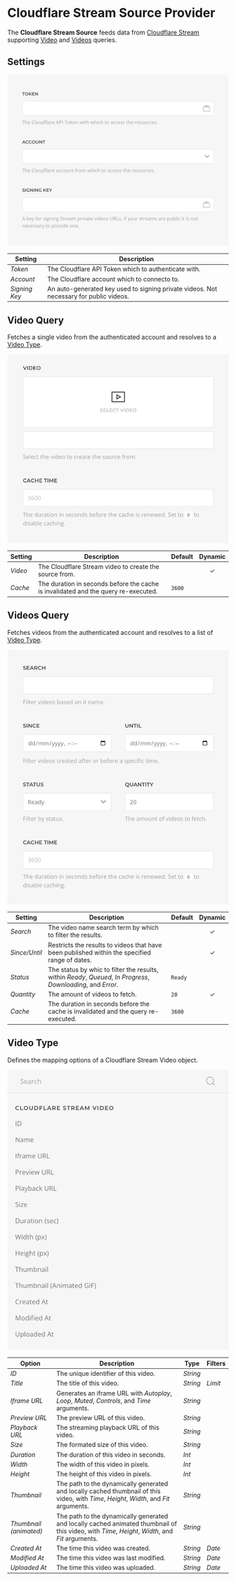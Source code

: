 # Cloudflare Stream Source Provider

<div class="tm-resource-icon">
    <!--@include: @essentials-for-yootheme-pro/assets/brands/cloudflare.svg-->
</div>

The **Cloudflare Stream Source** feeds data from [Cloudflare Stream](https://www.cloudflare.com/products/cloudflare-stream/) supporting [Video](#video-query) and [Videos](#videos-query) queries.

## Settings

<!--@include: ./_partials/common-provider-settings.md-->

![Cloudflare Stream Source Configuration](./assets/cf-stream-config.webp)

| Setting | Description |
| --- | --- |
| *Token* | The Cloudflare API Token which to authenticate with. |
| *Account* | The Cloudflare account which to connecto to. |
| *Signing Key* | An auto-generated key used to signing private videos. Not necessary for public videos. |

## Video Query

Fetches a single video from the authenticated account and resolves to a [Video Type](#video-type).

![Cloudflare Stream Video Query](./assets/cf-stream-query-video.webp)

| Setting | Description | Default | Dynamic |
| --- | --- | --- | :---: |
| *Video* | The Cloudflare Stream video to create the source from. | | &#x2713; |
| *Cache* | The duration in seconds before the cache is invalidated and the query re-executed. | `3600` |

## Videos Query

Fetches videos from the authenticated account and resolves to a list of [Video Type](#video-type).

![Cloudflare Stream Videos Query](./assets/cf-stream-query-videos.webp)

| Setting | Description | Default | Dynamic |
| --- | --- | --- | :---: |
| *Search* | The video name search term by which to filter the results. | | &#x2713; |
| *Since/Until* | Restricts the results to videos that have been published within the specified range of dates. | | &#x2713; |
| *Status* | The status by whic to filter the results, within *Ready*, *Queued*, *In Progress*, *Downloading*, and *Error*. | `Ready` |
| *Quantity* | The amount of videos to fetch. | `20` | &#x2713; |
| *Cache* | The duration in seconds before the cache is invalidated and the query re-executed. | `3600` |

## Video Type

Defines the mapping options of a Cloudflare Stream Video object.

![Cloudflare Stream Video Mapping](./assets/cf-stream-type-video.webp)

| Option | Description | Type | Filters |
| --- | --- | --- | --- |
| *ID* | The unique identifier of this video. | *String* |
| *Title* | The title of this video. | *String* | *Limit* |
| *Iframe URL* | Generates an iframe URL with *Autoplay*, *Loop*, *Muted*, *Controls*, and *Time* arguments. | *String* |
| *Preview URL* | The preview URL of this video. | *String* |
| *Playback URL* | The streaming playback URL of this video. | *String* |
| *Size* | The formated size of this video. | *String* |
| *Duration* | The duration of this video in seconds. | *Int* |
| *Width* | The width of this video in pixels. | *Int* |
| *Height* | The height of this video in pixels. | *Int* |
| *Thumbnail* | The path to the dynamically generated and locally cached thumbnail of this video, with *Time*, *Height*, *Width*, and *Fit* arguments. | *String* |
| *Thumbnail (animated)* | The path to the dynamically generated and locally cached animated thumbnail of this video, with *Time*, *Height*, *Width*, and *Fit* arguments. | *String* |
| *Created At* | The time this video was created. | *String* | *Date* |
| *Modified At* | The time this video was last modified. | *String* | *Date* |
| *Uploaded At* | The time this video was uploaded. | *String* | *Date* |
